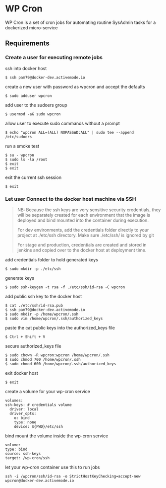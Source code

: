 # WP Cron

WP Cron is a set of cron jobs for automating routine SysAdmin tasks for a dockerized micro-service

## Requirements

### Create a user for executing remote jobs

ssh into docker host

```
$ ssh pam79@docker-dev.activemode.io
```

create a new user with password as wpcron and accept the defaults

```
$ sudo adduser wpcron
```

add user to the sudoers group

```
$ usermod -aG sudo wpcron
```

allow user to execute sudo commands without a prompt

```
$ echo "wpcron ALL=(ALL) NOPASSWD:ALL" | sudo tee --append /etc/sudoers
```
run a smoke test

```
$ su - wpcron
$ sudo ls -la /root
$ exit
$ exit
```

exit the current ssh session

```
$ exit
```

### Let user Connect to the docker host machine via SSH

> NB: Because the ssh keys are very sensitive security credentials, they will be separately created for each environment that the image is deployed and bind mounted into the container during execution.
>
> For dev environments, add the credentials folder directly to your project at ./etc/ssh directory. Make sure ./etc/ssh/ is ignored by git
>
> For stage and production, credentials are created and stored in jenkins and copied over to the docker host at deployment time.

add credentials folder to hold generated keys

```
$ sudo mkdir -p ./etc/ssh
```

generate keys

```
$ sudo ssh-keygen -t rsa -f ./etc/ssh/id-rsa -C wpcron
```

add public ssh key to the docker host

```
$ cat ./etc/ssh/id-rsa.pub
$ ssh pam79@docker-dev.activemode.io
$ sudo mkdir -p /home/wpcron/.ssh
$ sudo vim /home/wpcron/.ssh/authorized_keys
```

paste the cat public keys into the authorized_keys file

```
$ Ctrl + Shift + V
```

secure authorized_keys file

```
$ sudo chown -R wpcron:wpcron /home/wpcron/.ssh
$ sudo chmod 700 /home/wpcron/.ssh
$ sudo chmod 600 /home/wpcron/.ssh/authorized_keys
```

exit docker host

```
$ exit
```

create a volume for your wp-cron service

```
volumes:
ssh-keys: # credentials volume
  driver: local
  driver_opts:
    o: bind
    type: none
    device: ${PWD}/etc/ssh
```

bind mount the volume inside the wp-cron service

```
volume:
type: bind
source: ssh-keys
target: /wp-cron/ssh
```

let your wp-cron container use this to run jobs

```
ssh -i /wpcron/ssh/id-rsa -o StrictHostKeyChecking=accept-new wpcron@docker-dev.activemode.io
```

